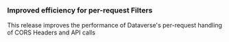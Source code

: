 ### Improved efficiency for per-request Filters

This release improves the performance of Dataverse's per-request handling of CORS Headers and API calls
